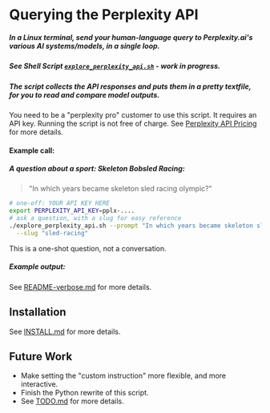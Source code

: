 <!-- markdownlint-disable MD001 MD022 MD026  -->
# Querying the Perplexity API

##### In a Linux terminal, send your human-language query to Perplexity.ai's various AI systems/models, in a single loop.  

##### See Shell Script [`explore_perplexity_api.sh`](explore_perplexity_api.sh) - work in progress.

##### The script collects the API responses and puts them in a pretty textfile, for you to read and compare model outputs.

You need to be a "perplexity pro" customer to use this script.  It requires an API key. Running the script is not free of charge. See [Perplexity API Pricing](https://docs.perplexity.ai/docs/pricing) for more details.

#### Example call:

##### A question about a sport: Skeleton Bobsled Racing:  

> "In which years became skeleton sled racing olympic?"

```bash
# one-off: YOUR API KEY HERE
export PERPLEXITY_API_KEY=pplx-....
# ask a question, with a slug for easy reference
./explore_perplexity_api.sh --prompt "In which years became skeleton sled racing olympic?" \
  --slug "sled-racing"
```

This is a one-shot question, not a conversation.

##### Example output:

See [README-verbose.md](README-verbose.md) for more details.

## Installation

See [INSTALL.md](INSTALL.md) for more details.

## Future Work

- Make setting the "custom instruction" more flexible, and more interactive.
- Finish the Python rewrite of this script.
- See [TODO.md](TODO.md) for more details.
